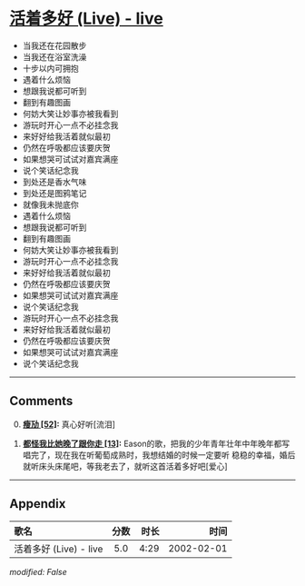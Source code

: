 # [活着多好 (Live) - live](https://music.163.com/song?id=67118)

* 当我还在花园散步
* 当我还在浴室洗澡
* 十步以内可拥抱
* 遇着什么烦恼
* 想跟我说都可听到
* 翻到有趣图画
* 何妨大笑让妙事亦被我看到
* 游玩时开心一点不必挂念我
* 来好好给我活着就似最初
* 仍然在呼吸都应该要庆贺
* 如果想哭可试试对嘉宾满座
* 说个笑话纪念我
* 到处还是香水气味
* 到处还是图鸦笔记
* 就像我未抛底你
* 遇着什么烦恼
* 想跟我说都可听到
* 翻到有趣图画
* 何妨大笑让妙事亦被我看到
* 游玩时开心一点不必挂念我
* 来好好给我活着就似最初
* 仍然在呼吸都应该要庆贺
* 如果想哭可试试对嘉宾满座
* 说个笑话纪念我
* 游玩时开心一点不必挂念我
* 来好好给我活着就似最初
* 仍然在呼吸都应该要庆贺
* 如果想哭可试试对嘉宾满座
* 说个笑话纪念我


---

## Comments
0. **[瘦劢 \[52\]](https://music.163.com/#/user/home?id=9909755):** 真心好听[流泪]

1. **[都怪我比她晚了跟你走 \[13\]](https://music.163.com/#/user/home?id=340299681):** Eason的歌，把我的少年青年壮年中年晚年都写唱完了，现在我在听葡萄成熟时，我想结婚的时候一定要听  稳稳的幸福，婚后就听床头床尾吧，等我老去了，就听这首活着多好吧[爱心]



---

## Appendix

|歌名|分数|时长|时间|
|:---|:---:|---:|---:|
|活着多好 (Live) - live|5.0|4:29|2002-02-01

*modified: False*